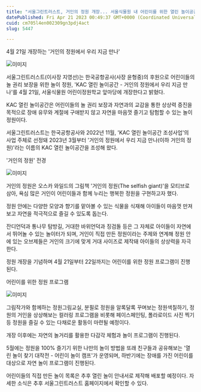 ```yaml
---
title: "서울그린트러스트, 거인의 정원 개장... 서울식물원 내 어린이를 위한 열린 놀이공간"
datePublished: Fri Apr 21 2023 00:49:37 GMT+0000 (Coordinated Universal Time)
cuid: cm705l4en002309gn3pdj4act
slug: 5447

---
```



4월 21일 개장하는 '거인의 정원에서 우리 지금 만나'

![이미지](https://cdn.hashnode.com/res/hashnode/image/upload/v1739258463773/16ffcc7e-315c-4ea4-bf08-bece41f590b1.jpeg)

서울그린트러스트(이사장 지영선)는 한국공항공사(사장 윤형중)의 후원으로 어린이들의 놀 권리 보장을 위한 놀이 정원, 'KAC 열린 놀이공간 - 거인의 정원에서 우리 지금 만나'를 4월 21일, 서울식물원 어린이정원학교 앞마당에 개장한다고 밝혔다.

KAC 열린 놀이공간은 어린이들의 놀 권리 보장과 자연과의 교감을 통한 상상력 증진을 목적으로 장애 유무와 계절에 구애받지 않고 자연을 마음껏 즐기고 탐험할 수 있는 놀이 정원이다.

서울그린트러스트는 한국공항공사와 2022년 11월, 'KAC 열린 놀이공간 조성사업'의 사업 주체로 선정돼 2023년 3월부터 '거인의 정원에서 우리 지금 만나(이하 거인의 정원)'라는 이름의 KAC 열린 놀이공간을 조성해 왔다.

'거인의 정원' 전경

![이미지](https://cdn.hashnode.com/res/hashnode/image/upload/v1739258465695/30094d30-a989-4036-b68e-b21851cb725d.jpeg)

거인의 정원은 오스카 와일드의 그림책 '거인의 정원(The selfish giant)'을 모티브로 삼아, 욕심 많은 거인이 어린이들과 함께 누리는 행복한 정원을 구현하고자 했다.

정원 안에는 다양한 모양과 향기를 맡아볼 수 있는 식물을 식재해 아이들이 마음껏 만져보고 자연을 적극적으로 즐길 수 있도록 돕는다.

잔디언덕과 통나무 탐방길, 거대한 바위언덕과 징검돌 등은 그 자체로 아이들이 자연에서 뛰어놀 수 있는 놀이터가 되며, 거인이 직접 만든 정원이라는 주제와 연계해 정원 안에 있는 오브제들은 거인의 크기에 맞게 거대 사이즈로 제작돼 아이들의 상상력을 자극한다.

정원 개장을 기념하며 4월 21일부터 22일까지는 어린이를 위한 정원 프로그램이 진행된다.

어린이를 위한 정원 프로그램

![이미지](https://cdn.hashnode.com/res/hashnode/image/upload/v1739258468124/d3179aac-d178-478a-9053-dae18b799921.jpeg)

그림작가와 함께하는 정원그림교실, 분필로 정원을 알록달록 꾸며보는 정원색칠하기, 정원의 거인을 상상해보는 컬러링 프로그램을 비롯해 페이스페인팅, 폴라로이드 사진 찍기 등 정원을 즐길 수 있는 다채로운 활동이 마련될 예정이다.

개장 이후에는 자연의 놀거리를 활용한 다감각 체험과 놀이 프로그램이 진행된다.

5월에는 정원을 100% 즐기기 위한 나만의 놀이 방법을 또래 친구들과 공유해보는 '열린 놀이 찾기 대작전 - 어린이 놀이 캠프'가 운영되며, 하반기에는 장애를 가진 어린이를 대상으로 자연 놀이 프로그램이 진행된다.

어린이들의 직접 만든 놀이 목록은 추후 열린 놀이 안내서로 제작해 배포할 예정이다. 자세한 소식은 추후 서울그린트러스트 홈페이지에서 확인할 수 있다.